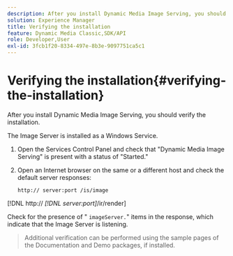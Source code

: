 ```yaml
---
description: After you install Dynamic Media Image Serving, you should verify the installation.
solution: Experience Manager
title: Verifying the installation
feature: Dynamic Media Classic,SDK/API
role: Developer,User
exl-id: 3fcb1f20-8334-497e-8b3e-9097751ca5c1
---
```

# Verifying the installation{#verifying-the-installation}

After you install Dynamic Media Image Serving, you should verify the installation.

 The Image Server is installed as a Windows Service. 

1. Open the Services Control Panel and check that "Dynamic Media Image Serving" is present with a status of "Started."
1. Open an Internet browser on the same or a different host and check the default server responses:

   `http:// server:port /is/image`

[!DNL  http:// *[!DNL server:port]*/ir/render]

   Check for the presence of " `imageServer.`" items in the response, which indicate that the Image Server is listening. 
>Additional verification can be performed using the sample pages of the Documentation and Demo packages, if installed.
